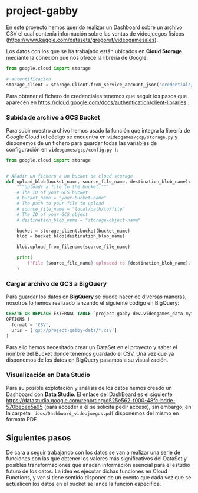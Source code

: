# project-gabby

En este proyecto hemos querido realizar un Dashboard sobre un archivo CSV el cual contenía información sobre las ventas de videojuegos fisicos (https://www.kaggle.com/datasets/gregorut/videogamesales).

Los datos con los que se ha trabajado están ubicados en **Cloud Storage** mediante la conexión que nos ofrece la librería de Google.

~~~ python
from google.cloud import storage

# autentificacion
storage_client = storage.Client.from_service_account_json('credentials/creds.json')
~~~

Para obtener el fichero de credenciales tenemos que seguir los pasos que aparecen en https://cloud.google.com/docs/authentication/client-libraries .


### Subida de archivo a GCS Bucket

Para subir nuestro archivo hemos usado la función que integra la librería de Google Cloud (el código se encuentra en ` videogames/gcp/storage.py ` y disponemos de un fichero para guardar todas las variables de configuración en `videogames/gcp/config.py `):

~~~ python
from google.cloud import storage


# Añadir un fichero a un bucket de cloud storage
def upload_blob(bucket_name, source_file_name, destination_blob_name):
    """Uploads a file to the bucket."""
    # The ID of your GCS bucket
    # bucket_name = "your-bucket-name"
    # The path to your file to upload
    # source_file_name = "local/path/to/file"
    # The ID of your GCS object
    # destination_blob_name = "storage-object-name"

    bucket = storage_client.bucket(bucket_name)
    blob = bucket.blob(destination_blob_name)

    blob.upload_from_filename(source_file_name)

    print(
        f"File {source_file_name} uploaded to {destination_blob_name}."
    )
~~~

### Cargar archivo de GCS a BigQuery

Para guardar los datos en **BigQuery** se puede hacer de diversas maneras, nosotros lo hemos realizado lanzando el siguiente código en BigQuery:

~~~ SQL
CREATE OR REPLACE EXTERNAL TABLE `project-gabby-dev.videogames_data.mytable`
OPTIONS (
  format = 'CSV',
  uris = ['gs://project-gabby-data/*.csv']
)
~~~
Para ello hemos necesitado crear un DataSet en el proyecto y saber el nombre del Bucket donde tenemos guardado el CSV. Una vez que ya disponemos de los datos en BigQuery pasamos a su visualización.

### Visualización en Data Studio

Para su posible explotación y análisis de los datos hemos creado un Dashboard con **Data Studio**. El enlace del DashBoard es el siguiente https://datastudio.google.com/reporting/d525e562-f000-48fc-bdde-570be5ee5a95 (para acceder a él se solicita pedir acceso), sin embargo, en la carpeta ` docs/Dashboard_videojuegos.pdf` disponemos del mismo en formato PDF.

## Siguientes pasos

De cara a seguir trabajando con los datos se van a realizar una serie de funciones con las que obtener los valores más significativos del DataSet y posibles transformaciones que añadan información esencial para el estudio futuro de los datos. La idea es ejecutar dichas funciones en Cloud Functions, y ver si tiene sentido disponer de un evento que cada vez que se actualicen los datos en el bucket se lance la función específica.